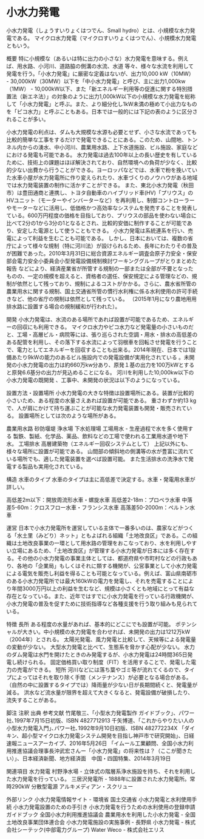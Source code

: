 # 小水力発電

小水力発電（しょうすいりょくはつでん、Small hydro）とは、小規模な水力発電である。
マイクロ水力発電（マイクロすいりょくはつでん）、小規模水力発電ともいう。

概要
特に小規模な（あるいは特に出力の小さな）水力発電を意味する。例えば、用水路、小河川、道路脇の側溝の水流、水道 等々、様々な水流を利用して発電を行う。「小水力発電」に厳密な定義はないが、出力10,000 kW（10MW） - 30,000kW（30MW）以下を「中小水力発電」と呼び、主に出力1,000kw（1MW） - 10,000kW以下、また「新エネルギー利用等の促進に関する特別措置法（新エネ法）」の対象のように出力1,000kW以下の小規模な水力発電を総称して「小水力発電」と呼ぶ。また、より細分化し1kW未満の極めて小出力なものを「ピコ水力」と呼ぶこともある。日本では一般的には下記の表のように区分されることが多い。

小水力発電の利点は、ダムも大規模な水源も必要とせず、小さな水流であっても比較的簡単な工事をするだけで発電できることにある。このため、山間地、トンネル内からの湧水、中小河川、農業用水路、上下水道施設、ビル施設、家庭などにおける発電も可能である。
水力発電は過去100年以上の長い歴史を有しているために、技術上の課題はほぼ解決されており、自然環境への負荷が少なく、比較的少ない出費から行うことができる。ヨーロッパなどでは、水車で粉を挽いていた水車小屋が水力発電所に作り変えられたり、水車づくりのノウハウがある地域では水力発電装置の制作に活かすことができる。
また、東北小水力発電（秋田市）は豊田通商と連携し、トヨタ自動車のハイブリッド車(HV)「プリウス」のHVユニット（モーターやインバーターなど）を再利用し、制御コントローラーやモーターなどに活用し、低価格かつ高効率なシステムを発売することを発表している。600万円程度の価格を目指しており、プリウスの部品を使わない場合に比べて2分の1から3分の1となるとされ、比較的安価に制作することが可能であり、安定した電源として使うこともできる。
小水力発電は系統連系を行い、売電によって利益を生むことも可能である。
しかし、日本においては、複数の省庁によって様々な規制（特に河川法）が設けられるため、長年にわたりその普及が困難であった。2010年3月31日に総合資源エネルギー調査会原子力安全・保安部会電力安全小委員会小型発電設備規制検討ワーキンググループがとりまとめた報告 などにより、経済産業省が所管する規制の一部または全部が不要となったものの、一定の規模を超えると、資格者の選任、保安規定による管理などの、規制が依然として残っており、規制によるコストがかかる。さらに、農水省所管の農業用水に関する規制、国土交通省所管の慣行水利権に係る水利使用の許可手続きなど、他の省庁の規制は依然として残っている。
（2015年1月になり農地用用排水路に設置する場合の規制緩和が行われた）。

開発
小水力発電は、水流のある場所であれば設置が可能であるため、エネルギーの回収にも利用できる。
マイクロ水力やピコ水力など発電量の小さいものだと、工場・高層ビル・病院等には、張り巡らされた空調・用水・排水の高低差のある配管を利用し、その落下する水流によって羽根車を回転させ発電を行うことで、電力としてエネルギーを回収することも出来る。2014年現在、日本では1設備あたり9kWの能力のあるビル施設内での発電設備が実用化されている  。未開発の小水力発電の出力は約660万kw分あり、原発１基の出力を100万kWとすると原発6.6基分の出力が見込めることになる。
河川を利用した10,000kw以下の小水力発電の既開発 、工事中、未開発の状況は以下のようになっている。

設置方法・設置場所
小水力発電の大きな特徴は設置場所にある。装置が比較的小さいため、ある程度の水量さえあれば設置が可能である。
重さわずか約13 kgで、人が肩にかけて持ち運ぶことが可能な水力発電装置も開発・販売されている。
設置場所としては次のような場所がある。

農業用水路
砂防堰堤
浄水場
下水処理場
工場用水 - 生産過程で水を多く使用する
製鉄、製紙、化学品、薬品、飲料などの工場で使われる工業用水道や地下水。
工場排水
高層建築物（エネルギー回収システムとして）
上記以外にも、様々な場所に設置が可能である。
山間部の傾斜地の側溝等の水が豊富に流れている場所でも、適した発電装置を選べば設置可能。
また生活排水の洗浄水で発電する製品も実用化されている。

構造
水車のタイプ
水車のタイプは主に高低差で決定する。水車・発電用水車が詳しい。

高低差2m以下：開放周流形水車・螺旋水車
高低差2-18m：プロペラ水車
中落差5-60m：クロスフロー水車・フランシス水車
高落差50-2000m：ペルトン水車

運営
日本で小水力発電所を運営している主体で一番多いのは、農家などがつくる「水土里（みどり）ネット」ともよばれる組織「土地改良区」である。この組織は土地改良事業の一環として用水路の管理をおこなっており、水を利用しやすい立場にあるため、「土地改良区」が管理する小水力発電が日本には多く存在する。その他の小水力発電の事業主体としては、都道府県や市町村などの行政もあり、各地の「企業局」もしくはそれに類する機関が、公営事業として小水力発電による電気を販売し利益を得ることも可能となっている。例えば、富山県南砺市のある小水力発電所では最大160kWの電力を発電し、それを売電することにより年間3000万円以上の利益を生むなど、規模は小さくとも地域にとって有益な存在となっている。また、近年ではすでに小水力発電を行っている行政機関が、小水力発電の普及を促すために技術指導など各種支援を行う取り組みも見られている。

特徴
長所
ある程度の水量があれば、基本的にどこにでも設置が可能。
ポテンシャルが大きい。中小規模の水力発電を合わせれば、未開発の出力は1212万kW（2004年）とされる。
太陽光発電、風力発電と比較して、天候等による発電量の変動が少ない。
大型水力発電と比べて、生態系を脅かす心配が少ない。
水力のダム発電は水門を開けたときのみ発電するが、小水力発電は24時間365日発電し続けられる。
固定価格買い取り制度（FIT）を活用することで、発電した電力の売電ができる。
短所
河川などには落ち葉やゴミ等が流れてくるので、タイプによってはそれを取り除く手間（メンテナンス）が必要となる場合がある。
（自然の中に設置するタイプでは）降雨量が少ない日が長期間続くと、発電量が減る。
洪水など流水量が限界を超えて大きくなると、発電設備が破損したり、流失することがある。

脚注
注釈
出典
参考文献
竹尾敬三、｢小型水力発電製作 ガイドブック｣、パワー社､1997年7月15日初版、ISBN 4827712913
千矢博道、｢これからやりたい人の小型水力発電入門｣､パワー社､1992年9月10日初版、ISBN 482772234X
「ダイキン、超小型マイクロ水力発電システム開発を目指し神戸市で研究開始」、日経速報ニュースアーカイブ、2016年5月26日
「イムール工業顧問、全国小水力利用推進協議会理事長沖武宏さんー「小水力発電」の将来性は？（ここが聞きたい）」、日本経済新聞、地方経済面　中国・四国特集、2014年3月19日

関連項目
水力発電
村野浄水場 - 立体式の階層系浄水施設を持ち、それを利用した水力発電を行っている。
三居沢発電所 - 1888年に設置された水力発電所。常時290kW
分散型電源
アルキメディアン・スクリュー

外部リンク
小水力発電情報サイト - 環境省
国土交通省
小水力発電と水利使用手続
小水力発電設置のための手引き
小水力発電を行うための水利使用の登録申請ガイドブック
全国小水力利用推進協議会
農業用水を利用した小水力発電 - 全国土地改良事業団体連合会
小水力発電施設の実施事例 - 長野県
小水力発電 - 株式会社シーテック(中部電力グループ)
Water Weco - 株式会社エリス